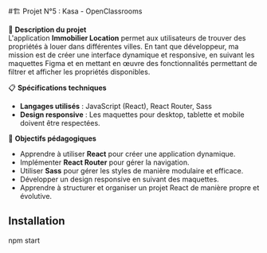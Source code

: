 #🏗️ Projet N°5 : Kasa - OpenClassrooms

📝 **Description du projet**  
L'application **Immobilier Location** permet aux utilisateurs de trouver des propriétés à louer dans différentes villes. En tant que développeur, ma mission est de créer une interface dynamique et responsive, en suivant les maquettes Figma et en mettant en œuvre des fonctionnalités permettant de filtrer et afficher les propriétés disponibles.

📋 **Spécifications techniques**  
- **Langages utilisés** : JavaScript (React), React Router, Sass
- **Design responsive** : Les maquettes pour desktop, tablette et mobile doivent être respectées.

🚀 **Objectifs pédagogiques**  
- Apprendre à utiliser **React** pour créer une application dynamique.
- Implémenter **React Router** pour gérer la navigation.
- Utiliser **Sass** pour gérer les styles de manière modulaire et efficace.
- Développer un design responsive en suivant des maquettes.
- Apprendre à structurer et organiser un projet React de manière propre et évolutive.

## Installation
npm start
